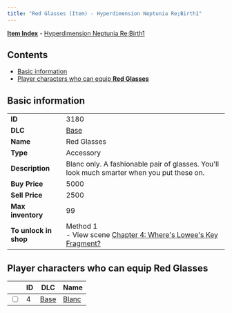 ```yaml
---
title: "Red Glasses (Item) - Hyperdimension Neptunia Re;Birth1"
---
```


[**Item Index**](/neptunia/rb1/item/index.html) - [Hyperdimension Neptunia Re;Birth1](/neptunia/rb1)

## Contents

- [Basic information](#basic-information)
- [Player characters who can equip **Red Glasses**](#player-characters-who-can-equip-red-glasses)

## Basic information

|   |   |
| -- | -- |
| **ID** | 3180 |
| **DLC** | [Base](/neptunia/rb1/dlc/1-base.html) |
| **Name** | Red Glasses |
| **Type** | Accessory |
| **Description** | Blanc only. A fashionable pair of glasses. You'll look much smarter when you put these on. |
| **Buy Price** | 5000 |
| **Sell Price** | 2500 |
| **Max inventory** | 99 |
| **To unlock in shop** | Method 1<br />- View scene [Chapter 4: Where's Lowee's Key Fragment?](/neptunia/rb1/scene/1-410-chapter-4-wheres-lowees-key-fragment.html) |

## Player characters who can equip **Red Glasses**

|    | ID | DLC | Name |
| -- | -- | --- | ---- |
| <input type="checkbox" id="rb1-player-1-4" class="trackbox" /> | 4 | [Base](/neptunia/rb1/dlc/1-base.html) | [Blanc](/neptunia/rb1/player/1-4-blanc.html) |